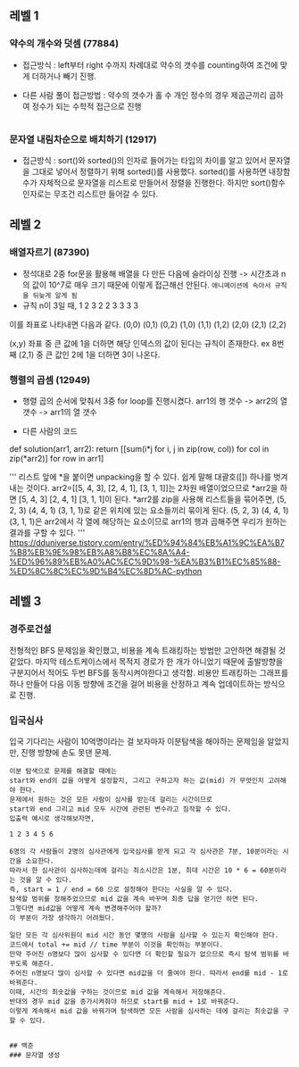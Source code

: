 ## 레벨 1

### 약수의 개수와 덧셈 (77884)

- 접근방식 : left부터 right 수까지 차례대로 약수의 갯수를 counting하여 조건에 맞게 더하거나 빼기 진행.

- 다른 사람 풀이 접근방법 : 약수의 갯수가 홀 수 개인 정수의 경우 제곱근끼리 곱하여 정수가 되는 수학적 접근으로 진행
``` 16 의 경우 1,2,4,8,16으로 1*16, 2*8, 4*4로 대응된다. sqrt(16) * sqrt(16)이 16이 된다. 이에 반면 약수의 갯수가 짝 수개인 18을 예로 들면 1,2,3,6,9,18로 sqrt(18)*sqrt(18)은 18이 아니다. 이와 같은 수학적 접근방식으로도 문제 해결이 가능하다. 
```


### 문자열 내림차순으로 배치하기 (12917)
- 접근방식 : sort()와 sorted()의 인자로 들어가는 타입의 차이를 알고 있어서 문자열을 그대로 넣어서 정렬하기 위해 sorted()를 사용했다. sorted()를 사용하면 내장함수가 자체적으로 문자열을 리스트로 만들어서 정렬을 진행한다. 하지만 sort()함수 인자로는 무조건 리스트만 들어갈 수 있다. 

## 레벨 2

### 배열자르기 (87390)
- 정석대로 2중 for문을 활용해 배열을 다 만든 다음에 슬라이싱 진행 -> 시간초과 n의 값이 10^7로 매우 크기 때문에 이렇게 접근해선 안된다.
``` 애니메이션에 속아서 규칙을 뒤늦게 알게 됨 ```
- 규칙
 n이 3일 때,
1 2 3
2 2 3
3 3 3

이를 좌표로 나타내면 다음과 같다.
(0,0)  (0,1)  (0,2)
(1,0)  (1,1)  (1,2)
(2,0)  (2,1)  (2,2)

(x,y) 좌표 중 큰 값에 1을 더하면 해당 인덱스의 값이 된다는 규칙이 존재한다. ex  8번째 (2,1) 중 큰 값인 2에 1을 더하면 3이 나온다.


### 행렬의 곱셈 (12949)
- 행렬 곱의 순서에 맞춰서 3중 for loop를 진행시켰다. arr1의 행 갯수 -> arr2의 열 갯수 -> arr1의 열 갯수

- 다른 사람의 코드 

def solution(arr1, arr2):
    return [[sum(i*j for i, j in zip(row, col)) for col in zip(*arr2)] for row in arr1]

''' 리스트 앞에 *을 붙이면 unpacking을 할 수 있다. 쉽게 말해 대괄호([]) 하나를 벗겨내는 것이다.
arr2=[[5, 4, 3], [2, 4, 1], [3, 1, 1]]는 2차원 배열이었으므로 *arr2을 하면  [5, 4, 3] [2, 4, 1] [3, 1, 1]이 된다.
*arr2를 zip을 사용해 리스트들을 묶어주면, (5, 2, 3) (4, 4, 1) (3, 1, 1)로 같은 위치에 있는 요소들끼리 묶이게 된다.
(5, 2, 3) (4, 4, 1) (3, 1, 1)은 arr2에서 각 열에 해당하는 요소이므로 arr1의 행과 곱해주면 우리가 원하는 결과를 구할 수 있다.  '''
https://dduniverse.tistory.com/entry/%ED%94%84%EB%A1%9C%EA%B7%B8%EB%9E%98%EB%A8%B8%EC%8A%A4-%ED%96%89%EB%A0%AC%EC%9D%98-%EA%B3%B1%EC%85%88-%ED%8C%8C%EC%9D%B4%EC%8D%AC-python


## 레벨 3
### 경주로건설
전형적인 BFS 문제임을 확인했고, 비용을 계속 트래킹하는 방법만 고안하면 해결될 것 같았다.
마지막 테스트케이스에서 목적지 경로가 한 개가 아니었기 때문에 출발방향을 구분지어서 적어도 두번 BFS를 동작시켜야한다고 생각함.
비용만 트래킹하는 그래프를 하나 만들어 다음 이동 방향에 조건을 걸어 비용을 산정하고 계속 업데이트하는 방식으로 진행.

### 입국심사
입국 기다리는 사람이 10억명이라는 걸 보자마자 이분탐색을 해야하는 문제임을 알았지만, 진행 방향에 손도 못댄 문제.
```
이분 탐색으로 문제를 해결할 때에는
start와 end의 값을 어떻게 설정할지, 그리고 구하고자 하는 값(mid) 가 무엇인지 고려해야 한다.
문제에서 원하는 것은 모든 사람이 심사를 받는데 걸리는 시간이므로 
start와 end 그리고 mid 모두 시간에 관련된 변수라고 짐작할 수 있다. 
입출력 예시로 생각해보자면, 

1 2 3 4 5 6 

6명의 각 사람들이 2명의 심사관에게 입국심사를 받게 되고 각 심사관은 7분, 10분이라는 시간을 소요한다. 
따라서 한 심사관이 심사하는데에 걸리는 최소시간은 1분, 최대 시간은 10 * 6 = 60분이라는 것을 알 수 있다. 
즉, start = 1 / end = 60 으로 설정해야 한다는 사실을 알 수 있다.  
탐색할 범위를 정해주었으므로 mid 값을 계속 바꾸며 최종 답을 얻기만 하면 된다. 
그렇다면 mid값을 어떻게 계속 변경해주어야 할까?
이 부분이 가장 생각하기 어려웠다. 

일단 모든 각 심사위원이 mid 시간 동안 몇명의 사람을 심사할 수 있는지 확인해야 한다. 
코드에서 total += mid // time 부분이 이것을 확인하는 부분이다. 
만약 주어진 n명보다 많이 심사할 수 있다면 더 확인할 필요가 없으므로 즉시 탐색 범위를 바꾸도록 해준다. 
주어진 n명보다 많이 심사할 수 있다면 mid값을 더 줄여야 한다. 따라서 end를 mid - 1로 바꿔준다. 
이때, 시간의 최솟값을 구하는 것이므로 mid 값을 계속해서 저장해준다. 
반대의 경우 mid 값을 증가시켜줘야 하므로 start를 mid + 1로 바꿔준다. 
이렇게 계속해서 mid 값을 바꿔가며 탐색하면 모든 사람을 심사하는 데에 걸리는 최솟값을 구할 수 있다.


## 백준
### 문자열 생성